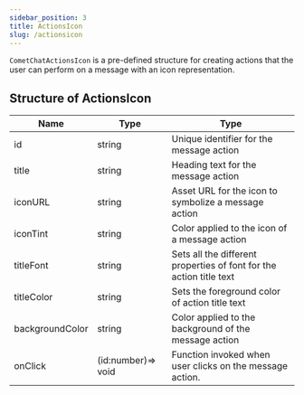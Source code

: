 ```yaml
---
sidebar_position: 3
title: ActionsIcon
slug: /actionsicon
---
```


`CometChatActionsIcon` is a pre-defined structure for creating actions that the user can perform on a message with an icon representation.

## Structure of ActionsIcon

| Name | Type | Type | 
| ---- | ---- | ---- | 
| id | string | Unique identifier for the message action | 
| title | string | Heading text for the message action | 
| iconURL | string | Asset URL for the icon to symbolize a message action | 
| iconTint | string | Color applied to the icon of a message action | 
| titleFont | string | Sets all the different properties of font for the action title text | 
| titleColor | string | Sets the foreground color of action title text | 
| backgroundColor | string | Color applied to the background of the message action | 
| onClick | (id:number)=&gt; void | Function invoked when user clicks on the message action. | 
